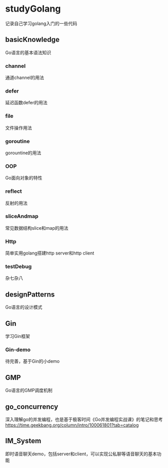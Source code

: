 # studyGolang
记录自己学习golang入门的一些代码

## basicKnowledge
Go语言的基本语法知识

### channel
通道channel的用法

### defer
延迟函数defer的用法

### file
文件操作用法

### goroutine
gorountine的用法

### OOP
Go面向对象的特性

### reflect
反射的用法

### sliceAndmap
常见数据结构slice和map的用法

### Http
简单实用golang搭建http server和http client

### testDebug
杂七杂八

## designPatterns
Go语言的设计模式

## Gin
学习Gin框架

### Gin-demo
待完善，基于Gin的小demo

## GMP
Go语言的GMP调度机制

## go_concurrency
深入理解go的并发编程，也是基于极客时间《Go并发编程实战课》的笔记和思考 https://time.geekbang.org/column/intro/100061801?tab=catalog
## IM_System
即时语音聊天demo，包括server和client，可以实现公私聊等语音聊天的基本功能